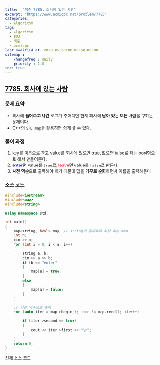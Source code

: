 ```yaml
---
title:  "백준 7785. 회사에 있는 사람"
excerpt: "https://www.acmicpc.net/problem/7785"
categories:
  - Algorithm
tags:
  - Algorithm
  - BOJ
  - 백준
  - acmicpc
last_modified_at: 2020-05-20T00:00:50-00:00
sitemap :
    changefreq : daily
    priority : 1.0
toc: true
---
```


## [7785. 회사에 있는 사람](https://www.acmicpc.net/problem/7785)
### 문제 요약
- 회사에 **들어오고 나간** 로그가 주어지면 현재 회사에 **남아 있는 모든 사람**을 구하는 문제이다.
- C++의 `STL map`을 활용하면 쉽게 풀 수 있다.

### 풀이 과정
1. key를 이름으로 하고 value를 회사에 있으면 true, 없으면 false로 하는 bool형으로 해서 만들어준다.
2. <span style="color:blue">enter</span>면 value를 `true`로, <span style="color:red">leave</span>면 value를 `false`로 만든다.
3. **사전 역순**으로 출력해야 하기 때문에 맵을 **거꾸로 순회**하면서 이름을 출력해준다

### 소스 코드
```cpp
#include<iostream>
#include<map>
#include<string>

using namespace std;

int main()
{
    map<string, bool> map; // string의 존재유무 저장 하는 map
    int n;
    cin >> n;
    for (int i = 0; i < n; i++)
    {
        string a, b;
        cin >> a >> b;
        if (b == "enter")
        {
            map[a] = true;
        }
        else
        {
            map[a] = false;
        }
    }

    // 사전 역순으로 출력
    for (auto iter = map.rbegin(); iter != map.rend(); iter++)
    {
        if (iter->second == true)
        {
            cout << iter->first << "\n";
        }
    }
    return 0;
}

```

[전체 소스 코드](https://github.com/tdm1223/Algorithm/blob/master/acmicpc.net/source/7785.cpp)